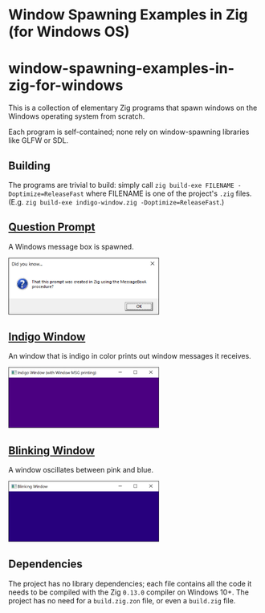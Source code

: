 # Window Spawning Examples in Zig (for Windows OS)
# window-spawning-examples-in-zig-for-windows

This is a collection of elementary Zig programs that spawn windows on the Windows operating system from scratch.

Each program is self-contained; none rely on window-spawning libraries like GLFW or SDL.

## Building

The programs are trivial to build: simply call `zig build-exe FILENAME -Doptimize=ReleaseFast` where FILENAME is one of the project's `.zig` files. (E.g. `zig build-exe indigo-window.zig -Doptimize=ReleaseFast`.)

## [Question Prompt](./question-prompt.zig)

A Windows message box is spawned.

<img src="./Readme-Imgs/question-prompt.jpg" alt="A Windows OS message box with a question icon." width="300">

## [Indigo Window](./indigo-window.zig)

An window that is indigo in color prints out window messages it receives.

<img src="./Readme-Imgs/indigo-window.jpg" alt="A Windows OS window that is indigo in color." width="300">

## [Blinking Window](./blinking-window.zig)

A window oscillates between pink and blue.

<img src="./Readme-Imgs/blinking-window.jpg" alt="A Windows OS window that oscillates in color, currently blue." width="300">

## Dependencies

The project has no library dependencies; each file contains all the code it needs to be compiled with the Zig `0.13.0` compiler on Windows 10+. The project has no need for a `build.zig.zon` file, or even a `build.zig` file.
